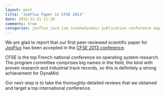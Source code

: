 ```yaml
---
layout: post
title: "JooFlux Paper in CFSE 2013"
date: 2012-11-21 11:10
comments: true
categories: jooflux java jvm invokedynamic publication conference aop
---
```


We are glad to report that our first peer-reviewed scientific paper
for [JooFlux](http://github.com/dynamid/jooflux) has been accepted
in the [CFSE 2013 conference](http://compas2013.inrialpes.fr).

CFSE is the top French national conference on operating system research. The program committee
comprises big names in the field, the kind with proven research and industrial track records, so
this is definitely a strong achievement for DynaMid.

Our next-step is to take the thoroughly-detailed reviews that we obtained and target a top
international conference.

